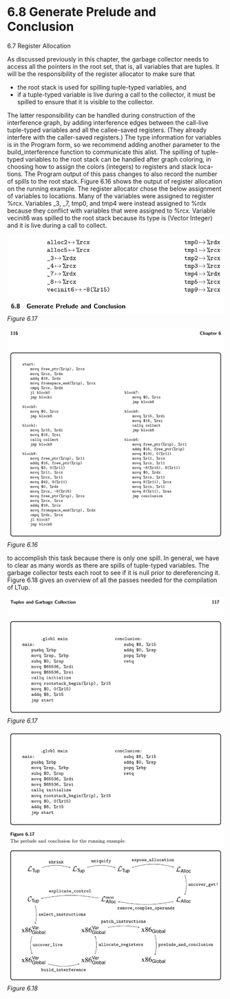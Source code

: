 # 6.8 Generate Prelude and Conclusion

6.7 Register Allocation

As discussed previously in this chapter, the garbage collector needs to access all the pointers in the root set, that is, all variables that are tuples. It will be the responsibility of the register allocator to make sure that

* the root stack is used for spilling tuple-typed variables, and
* if a tuple-typed variable is live during a call to the collector, it must be spilled
  to ensure that it is visible to the collector.

The latter responsibility can be handled during construction of the interference graph, by adding interference edges between the call-live tuple-typed variables and all the callee-saved registers. (They already interfere with the caller-saved registers.) The type information for variables is in the Program form, so we recommend adding another parameter to the build_interference function to communicate this alist. The spilling of tuple-typed variables to the root stack can be handled after graph coloring, in choosing how to assign the colors (integers) to registers and stack loca- tions. The Program output of this pass changes to also record the number of spills to the root stack. Figure 6.16 shows the output of register allocation on the running example. The register allocator chose the below assignment of variables to locations. Many of the variables were assigned to register %rcx. Variables _3, _7, tmp0, and tmp4 were instead assigned to %rdx because they conflict with variables that were assigned to %rcx. Variable vecinit6 was spilled to the root stack because its type is (Vector Integer) and it is live during a call to collect.

![Figure 6.17...](images/page_129_vector_504.png)
*Figure 6.17*

![Figure 6.16...](images/page_130_vector_395.png)
*Figure 6.16*

to accomplish this task because there is only one spill. In general, we have to clear as many words as there are spills of tuple-typed variables. The garbage collector tests each root to see if it is null prior to dereferencing it. Figure 6.18 gives an overview of all the passes needed for the compilation of LTup.

![Figure 6.17...](images/page_131_vector_238.png)
*Figure 6.17*

![Figure 6.18...](images/page_131_vector_502.png)
*Figure 6.18*

